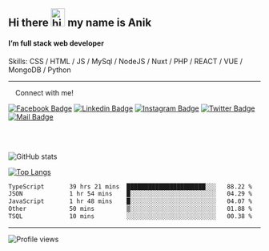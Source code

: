 ## Hi there <img src="https://user-images.githubusercontent.com/1303154/88677602-1635ba80-d120-11ea-84d8-d263ba5fc3c0.gif" width="28px" height="36" alt="hi"> my name is Anik

#### I’m full stack web developer

Skills:  CSS / HTML / JS / MySql / NodeJS / Nuxt / PHP / REACT / VUE / MongoDB / Python


---

&emsp;Connect with me!

<a href="https://www.facebook.com/anik.aritro" target="_blank">![Facebook Badge](https://img.shields.io/badge/Facebook-1877F2?style=for-the-badge&logo=facebook&logoColor=white)</a> [![Linkedin Badge](https://img.shields.io/badge/LinkedIn-0077B5?style=for-the-badge&logo=linkedin&logoColor=white)](https://www.linkedin.com/in/anik-hossain-dev) [![Instagram Badge](https://img.shields.io/badge/Instagram-E4405F?style=for-the-badge&logo=instagram&logoColor=white)](https://www.instagram.com/aritro.anik) [![Twitter Badge](https://img.shields.io/badge/Twitter-1DA1F2?style=for-the-badge&logo=twitter&logoColor=white)](https://twitter.com/AritroAnik) [![Mail Badge](https://img.shields.io/badge/Gmail-D14836?style=for-the-badge&logo=gmail&logoColor=white)](mailto:anik.wdev@gmail.com)

</br>
</br>


![GitHub stats](https://github-readme-stats.vercel.app/api?username=anik-hossain&show_icons=true&theme=monokai)

[![Top Langs](https://github-readme-stats.vercel.app/api/top-langs/?username=anik-hossain&layout=compact&theme=monokai)](https://github.com/anik-hossain)

<!--START_SECTION:waka-->

```txt
TypeScript       39 hrs 21 mins  ██████████████████████░░░   88.22 %
JSON             1 hr 54 mins    █░░░░░░░░░░░░░░░░░░░░░░░░   04.29 %
JavaScript       1 hr 48 mins    █░░░░░░░░░░░░░░░░░░░░░░░░   04.07 %
Other            50 mins         ▒░░░░░░░░░░░░░░░░░░░░░░░░   01.88 %
TSQL             10 mins         ░░░░░░░░░░░░░░░░░░░░░░░░░   00.38 %
```

<!--END_SECTION:waka-->
---

![Profile views](https://gpvc.arturio.dev/anik-hossain)  
